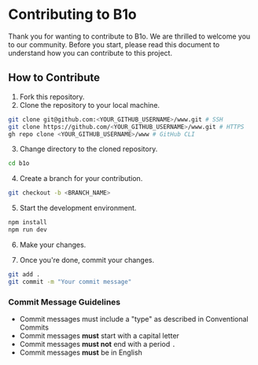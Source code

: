 # Contributing to B1o

Thank you for wanting to contribute to B1o. We are thrilled to welcome you to our community. Before you start, please read this document to understand how you can contribute to this project.

## How to Contribute

1. Fork this repository.
2. Clone the repository to your local machine.

```bash
git clone git@github.com:<YOUR_GITHUB_USERNAME>/www.git # SSH
git clone https://github.com/<YOUR_GITHUB_USERNAME>/www.git # HTTPS
gh repo clone <YOUR_GITHUB_USERNAME>/www # GitHub CLI
```

3. Change directory to the cloned repository.

```bash
cd b1o
```

4. Create a branch for your contribution.

```bash
git checkout -b <BRANCH_NAME>
```

5. Start the development environment.

```bash
npm install
npm run dev
```

6. Make your changes.

7. Once you're done, commit your changes.

```bash
git add .
git commit -m "Your commit message"
```

### Commit Message Guidelines

- Commit messages must include a "type" as described in Conventional Commits
- Commit messages **must** start with a capital letter
- Commit messages **must not** end with a period `.`
- Commit messages **must** be in English
